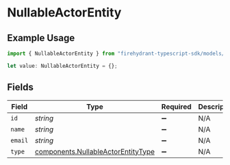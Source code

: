 # NullableActorEntity

## Example Usage

```typescript
import { NullableActorEntity } from "firehydrant-typescript-sdk/models/components";

let value: NullableActorEntity = {};
```

## Fields

| Field                                                                                    | Type                                                                                     | Required                                                                                 | Description                                                                              |
| ---------------------------------------------------------------------------------------- | ---------------------------------------------------------------------------------------- | ---------------------------------------------------------------------------------------- | ---------------------------------------------------------------------------------------- |
| `id`                                                                                     | *string*                                                                                 | :heavy_minus_sign:                                                                       | N/A                                                                                      |
| `name`                                                                                   | *string*                                                                                 | :heavy_minus_sign:                                                                       | N/A                                                                                      |
| `email`                                                                                  | *string*                                                                                 | :heavy_minus_sign:                                                                       | N/A                                                                                      |
| `type`                                                                                   | [components.NullableActorEntityType](../../models/components/nullableactorentitytype.md) | :heavy_minus_sign:                                                                       | N/A                                                                                      |